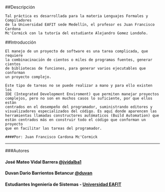 ##Descripción
	
	Tal práctica es desarrollada para la materia Lenguajes Formales y Compiladores
	de la Universidad EAFIT sede Medellín, el profesor es Juan Francisco Cardona 
	Mc'Cormick con la tutoría del estudiante Alejandro Gomez Londoño.

##Introducción
	
	El manejo de un proyecto de software es una tarea complicada, que requiere
	la combinacinación de cientos o miles de programas fuentes, generar cientos
	de bibliotecas de funciones, para generar varios ejecutables que conforman
	un proyecto complejo.

	Este tipo de tareas no se puede realizar a mano y para ello existen los
	IDE (Integrated Development Enviroment) que permiten manejar proyectos
	complejos, pero no son en muchos casos lo suficiente, por que ellos están
	centrados en el desempeño del programador, suministrando editores y 
	visualizadores especializados del código. Es aquí donde aparencen las 
	herramientas llamadas constructores autómaticos (Build Automation) que 
	están centrados más en construir todo el código que conforman un proyecto
	que en facilitar las tareas del programador.

	####Por: Juan Francisco Cardona Mc'Cormick


______________________________________________________________________________________

###Autores

#### José Mateo Vidal Barrera [@jvidalba1]()

#### Duvan Dario Barrientos Betancur [@duvan]()

#### Estudiantes Ingeniería de Sistemas - [Universidad EAFIT]()
